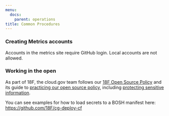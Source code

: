 ```yaml
---
menu:
  docs:
    parent: operations
title: Common Procedures
---
```


### Creating Metrics accounts

Accounts in the metrics site require GitHub login. Local accounts are not allowed.

### Working in the open

As part of 18F, the cloud.gov team follows our [18F Open Source Policy](https://github.com/18F/open-source-policy/blob/master/policy.md) and its guide to [practicing our open source policy](https://github.com/18F/open-source-policy/blob/master/practice.md), including [protecting sensitive information](https://github.com/18F/open-source-policy/blob/master/practice.md#protecting-sensitive-information).

You can see examples for how to load secrets to a BOSH manifest here: https://github.com/18F/cg-deploy-cf
